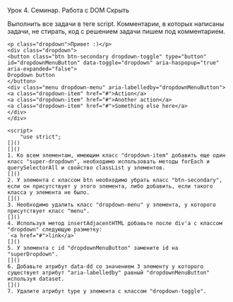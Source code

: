 Урок 4. Семинар. Работа с DOM
Скрыть
<!DOCTYPE html>
<html lang="en">

<head>
    <meta charset="UTF-8">
    <title>Homework 5</title>
</head>

<body>


Выполнить все задачи в теге script. Комментарии, в которых написаны задачи, не стирать, код с решением задачи пишем под комментарием.

```
<p class="dropdown">Привет :)</p>
<div class="dropdown">
<button class="btn btn-secondary dropdown-toggle" type="button" id="dropdownMenuButton" data-toggle="dropdown" aria-haspopup="true" aria-expanded="false">
Dropdown button
</button>
<div class="menu dropdown-menu" aria-labelledby="dropdownMenuButton">
<a class="dropdown-item" href="#">Action</a>
<a class="dropdown-item" href="#">Another action</a>
<a class="dropdown-item" href="#">Something else here</a>
</div>
</div>

<script>
    "use strict";
[]()
[]()
1. Ко всем элементам, имеющим класс "dropdown-item" добавить еще один класс "super-dropdown", необходимо использовать методы forEach и querySelectorAll и свойство classList у элементов.
[]()
2. У элемента с классом btn необходимо убрать класс "btn-secondary", если он присутствует у этого элемента, либо добавить, если такого класса у элемента не было.
[]()
3. Необходимо удалить класс "dropdown-menu" у элемента, у которого присутствует класс "menu".
[]()
4. Используя метод insertAdjacentHTML добавьте после div'a с классом "dropdown" следующую разметку:
`<a href="#">link</a>`
[]()
5. У элемента с id "dropdownMenuButton" замените id на "superDropdown".
[]()
6. Добавьте атрибут data-dd со значением 3 элементу у которого существует атрибут "aria-labelledby" равный "dropdownMenuButton" используя dataset.
[]()
7. Удалите атрибут type у элемента с классом "dropdown-toggle".